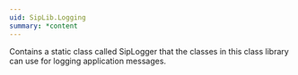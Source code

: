 ```yaml
---
uid: SipLib.Logging
summary: *content
---
```

Contains a static class called SipLogger that the classes in this class library can use for logging application messages.
